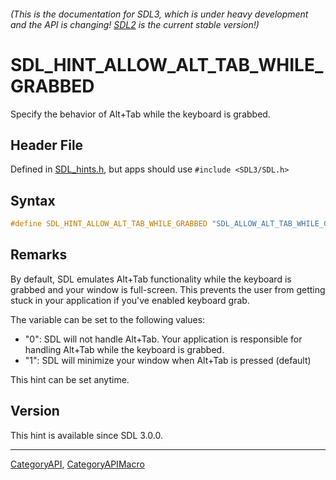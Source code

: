 ###### (This is the documentation for SDL3, which is under heavy development and the API is changing! [SDL2](https://wiki.libsdl.org/SDL2/) is the current stable version!)
# SDL_HINT_ALLOW_ALT_TAB_WHILE_GRABBED

Specify the behavior of Alt+Tab while the keyboard is grabbed.

## Header File

Defined in [SDL_hints.h](https://github.com/libsdl-org/SDL/blob/main/include/SDL3/SDL_hints.h), but apps should use `#include <SDL3/SDL.h>`

## Syntax

```c
#define SDL_HINT_ALLOW_ALT_TAB_WHILE_GRABBED "SDL_ALLOW_ALT_TAB_WHILE_GRABBED"
```

## Remarks

By default, SDL emulates Alt+Tab functionality while the keyboard is
grabbed and your window is full-screen. This prevents the user from getting
stuck in your application if you've enabled keyboard grab.

The variable can be set to the following values:

- "0": SDL will not handle Alt+Tab. Your application is responsible for
  handling Alt+Tab while the keyboard is grabbed.
- "1": SDL will minimize your window when Alt+Tab is pressed (default)

This hint can be set anytime.

## Version

This hint is available since SDL 3.0.0.

----
[CategoryAPI](CategoryAPI), [CategoryAPIMacro](CategoryAPIMacro)

